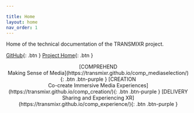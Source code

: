 ```yaml
---

title: Home
layout: home
nav_order: 1
---
```

Home of the technical documentation of the TRANSMIXR project.

[GitHub](https://github.com/Transmixr){: .btn }
[Project Home](https://transmixr.eu/){: .btn }

<center>
[COMPREHEND<br/>Making Sense of Media](https://transmixr.github.io/comp_mediaselection/){: .btn .btn-purple }
[CREATION<br/>Co-create Immersive Media Experiences](https://transmixr.github.io/comp_creation/){: .btn .btn-purple }
[DELIVERY<br/>Sharing and Experiencing XR](https://transmixr.github.io/comp_experience/){: .btn .btn-purple }
</center>
